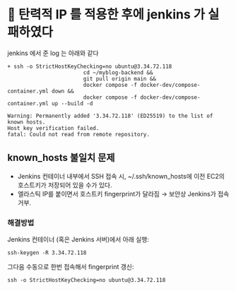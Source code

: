 # 🧨 탄력적 IP 를 적용한 후에 jenkins 가 실패하였다

jenkins 에서 준 log 는 아래와 같다

```logs
+ ssh -o StrictHostKeyChecking=no ubuntu@3.34.72.118
                        cd ~/myblog-backend &&
                        git pull origin main &&
                        docker compose -f docker-dev/compose-container.yml down &&
                        docker compose -f docker-dev/compose-container.yml up --build -d

Warning: Permanently added '3.34.72.118' (ED25519) to the list of known hosts.
Host key verification failed.
fatal: Could not read from remote repository.
```

## known_hosts 불일치 문제

- Jenkins 컨테이너 내부에서 SSH 접속 시, ~/.ssh/known_hosts에 이전 EC2의 호스트키가 저장되어
  있을 수가 있다.
- 엘라스틱 IP를 붙이면서 호스트키 fingerprint가 달라짐 → 보안상 Jenkins가 접속 거부.

### 해결방법

Jenkins 컨테이너 (혹은 Jenkins 서버)에서 아래 실행:

```shell
ssh-keygen -R 3.34.72.118
```

그다음 수동으로 한번 접속해서 fingerprint 갱신:

```shell
ssh -o StrictHostKeyChecking=no ubuntu@3.34.72.118
```
